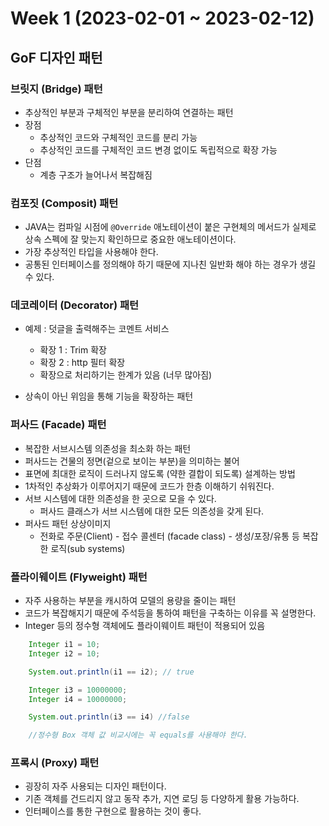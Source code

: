 # Week 1 (2023-02-01 ~ 2023-02-12)

## GoF 디자인 패턴

### 브릿지 (Bridge) 패턴
- 추상적인 부분과 구체적인 부분을 분리하여 연결하는 패턴
- 장점
    - 추상적인 코드와 구체적인 코드를 분리 가능
    - 추상적인 코드를 구체적인 코드 변경 없이도 독립적으로 확장 가능
- 단점
    - 계층 구조가 늘어나서 복잡해짐

### 컴포짓 (Composit) 패턴
- JAVA는 컴파일 시점에 `@Override` 애노테이션이 붙은 구현체의 메서드가 실제로 상속 스펙에 잘 맞는지 확인하므로 중요한 애노테이션이다.
- 가장 추상적인 타입을 사용해야 한다.
- 공통된 인터페이스를 정의해야 하기 때문에 지나친 일반화 해야 하는 경우가 생길 수 있다.

### 데코레이터 (Decorator) 패턴
- 예제 : 덧글을 출력해주는 코멘트 서비스
    - 확장 1 : Trim 확장
    - 확장 2 : http 필터 확장
    - 확장으로 처리하기는 한계가 있음 (너무 많아짐)

- 상속이 아닌 위임을 통해 기능을 확장하는 패턴

### 퍼사드 (Facade) 패턴
- 복잡한 서브시스템 의존성을 최소화 하는 패턴
- 퍼사드는 건물의 정면(겉으로 보이는 부분)을 의미하는 불어
- 표면에 최대한 로직이 드러나지 않도록 (약한 결합이 되도록) 설계하는 방법
- 1차적인 추상화가 이루어지기 때문에 코드가 한층 이해하기 쉬워진다.
- 서브 시스템에 대한 의존성을 한 곳으로 모을 수 있다.
    - 퍼사드 클래스가 서브 시스템에 대한 모든 의존성을 갖게 된다.
- 퍼사드 패턴 상상이미지
    - 전화로 주문(Client) - 접수 콜센터 (facade class) - 생성/포장/유통 등 복잡한 로직(sub systems)

### 플라이웨이트 (Flyweight) 패턴
- 자주 사용하는 부분을 캐시하여 모델의 용량을 줄이는 패턴
- 코드가 복잡해지기 때문에 주석등을 통하여 패턴을 구축하는 이유를 꼭 설명한다.
- Integer 등의 정수형 객체에도 플라이웨이트 패턴이 적용되어 있음
```java
    Integer i1 = 10;
    Integer i2 = 10;

    System.out.println(i1 == i2); // true

    Integer i3 = 10000000;
    Integer i4 = 10000000;

    System.out.println(i3 == i4) //false

    //정수형 Box 객체 값 비교시에는 꼭 equals를 사용해야 한다.
```

### 프록시 (Proxy) 패턴
- 굉장히 자주 사용되는 디자인 패턴이다.
- 기존 객체를 건드리지 않고 동작 추가, 지연 로딩 등 다양하게 활용 가능하다.
- 인터페이스를 통한 구현으로 활용하는 것이 좋다.